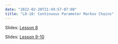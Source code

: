 ```yaml
---
date: "2022-02-20T21:49:57-07:00"
title: "L8-10: Continuous Parameter Markov Chains"
---
```


Slides: [Lesson 8](/5_stochastic_processes_2021/5_stochastic_processes_2021.pdf)

Slides: [Lesson 9-10](/6_stochastic_processes_2021/6_stochastic_processes_2021.pdf)